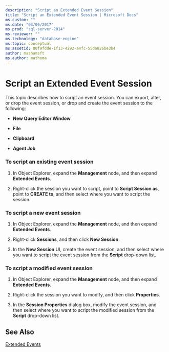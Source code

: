 ```yaml
---
description: "Script an Extended Event Session"
title: "Script an Extended Event Session | Microsoft Docs"
ms.custom: ""
ms.date: "03/06/2017"
ms.prod: "sql-server-2014"
ms.reviewer: ""
ms.technology: "database-engine"
ms.topic: conceptual
ms.assetid: 80f9fdde-1f13-4292-a4fc-55da826be3b4
author: mashamsft
ms.author: mathoma
---
```

# Script an Extended Event Session
  This topic describes how to script an event session. You can export, alter, or drop the event session, or drop and create the event session to the following:  
  
-   **New Query Editor Window**  
  
-   **File**  
  
-   **Clipboard**  
  
-   **Agent Job**  
  
### To script an existing event session  
  
1.  In Object Explorer, expand the **Management** node, and then expand **Extended Events**.  
  
2.  Right-click the session you want to script, point to **Script Session as**, point to **CREATE to**, and then select where you want to script the session.  
  
### To script a new event session  
  
1.  In Object Explorer, expand the **Management** node, and then expand **Extended Events**.  
  
2.  Right-click **Sessions**, and then click **New Session**.  
  
3.  In the **New Session** UI, create the event session, and then select where you want to script the event session from the **Script** drop-down list.  
  
### To script a modified event session  
  
1.  In Object Explorer, expand the **Management** node, and then expand **Extended Events**.  
  
2.  Right-click the session you want to modify, and then click **Properties**.  
  
3.  In the **Session Properties** dialog box, modify the event session, and then select where you want to script the modified session from the **Script** drop-down list.  
  
## See Also  
 [Extended Events](../relational-databases/extended-events/extended-events.md)  
  
  
